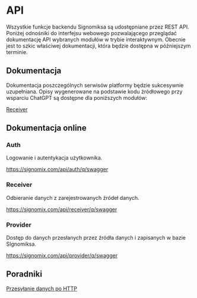 # API

Wszystkie funkcje backendu Signomiksa są udostępniane przez REST API. Poniżej odnośniki do interfejsu webowego pozwalającego przeglądać dokumentację API wybranych modułów w trybie interaktywnym. Obecnie jest to szkic właściwej dokumentacji, która będzie dostępna  w późniejszym terminie.

## Dokumentacja

Dokumentacja poszczególnych serwisów platformy będzie sukcesywnie uzupełniana. Opisy wygenerowane na podstawie kodu źródłowego przy wsparciu ChatGPT są dostępne dla poniższych modułów:

[Receiver](receiver-api.md)

## Dokumentacja online

### Auth
Logowanie i autentykacja użytkownika.

https://signomix.com/api/auth/q/swagger

### Receiver

Odbieranie danych z zarejestrowanych źródeł danych.

https://signomix.com/api/receiver/q/swagger

### Provider

Dostęp do danych przesłanych przez źródła danych i zapisanych w bazie SIgnomiksa.

https://signomix.com/api/provider/q/swagger

## Poradniki

[Przesyłanie danych po HTTP](sending-data.md)

<!-- TODO -->